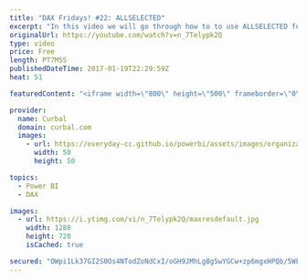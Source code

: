 ```yaml
---
title: "DAX Fridays! #22: ALLSELECTED"
excerpt: "In this video we will go through how to to use ALLSELECTED function in DAX.  Link to pbix file:https://curbal.com/blog/glossary/allselected-dax  PREVIOUS VIDEO: NEXT VIDEO:   Looking for a download file? Go to our Download Center: https://curbal.com/donwload-center  SUBSCRIBE to learn more about Power"
originalUrl: https://youtube.com/watch?v=n_7Telypk2Q
type: video
price: Free
length: PT7M5S
publishedDateTime: 2017-01-19T22:29:59Z
heat: 51

featuredContent: "<iframe width=\"800\" height=\"500\" frameborder=\"0\" src=\"https://www.youtube.com/embed/n_7Telypk2Q\" allow=\"accelerometer; autoplay; encrypted-media; gyroscope; picture-in-picture\" allowfullscreen></iframe>"

provider:
  name: Curbal
  domain: curbal.com
  images:
    - url: https://everyday-cc.github.io/powerbi/assets/images/organizations/curbal.com-50x50.jpg
      width: 50
      height: 50

topics:
  - Power BI
  - DAX

images:
  - url: https://i.ytimg.com/vi/n_7Telypk2Q/maxresdefault.jpg
    width: 1280
    height: 720
    isCached: true

secured: "OWpi1Lk37GI2S0Os4NTodZoNdCxI/oGH9JMhLg8g5wYGCw+zp6mgxHPQb/5WFf9On5gtOEbKgvZhj9PI2kTYaYrrWpZhN5rlAraSppwtbgqMG/d2/Uc+5g3R4TPWH5JI/H8Bc2XFcX5dFRjYdQwV39yJzkGGfTOvLb9/iCDcZwgKfmsXUt72+b0DCWcIuXXBh8ZQbfrrn/bRfihnvNKTS6NXwAxohIE016PiKBAiHacluGFK9Ft85EFT+781P/x7b2wKcvyM7ChZBJXUQBS1izFXSoTACmh0L7B6sCucXmHDC3PIKNYCHc/Yek2iejKlYHb2c/fymabBfy22bpWa3jMw2MfQqIbCHG9phY6uYIE2Eqjq0mDBCQOaWKIch93P2Ugb3lTbta575VEF4aYkkPKZ/28wVmo5yk50vOqCJgo=;eoHeTpRl4X7+OI5yivZlhA=="
---
```


